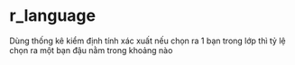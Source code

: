 # r_language
Dùng thống kê kiểm định tính xác xuất nếu chọn ra 1 bạn trong lớp thì tỷ lệ chọn ra một bạn đậu nằm trong khoảng nào
